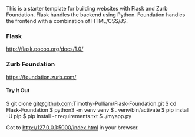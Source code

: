 This is a starter template for building websites with Flask and Zurb Foundation. Flask handles the backend using Python. Foundation handles the frontend with a combination of HTML/CSS/JS.

### Flask
http://flask.pocoo.org/docs/1.0/

### Zurb Foundation
https://foundation.zurb.com/

#### Try It Out

$ git clone git@github.com:Timothy-Pulliam/Flask-Foundation.git
$ cd Flask-Foundation
$ python3 -m venv venv
$ . venv/bin/activate
$ pip install -U pip
$ pip install -r requirements.txt
$ ./myapp.py

Got to http://127.0.0.1:5000/index.html in your browser.
